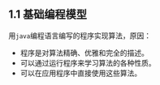 ## 1.1 基础编程模型 

用`java`编程语言编写的程序实现算法，原因：

+ 程序是对算法精确、优雅和完全的描述。
+ 可以通过运行程序来学习算法的各种性质。
+ 可以在应用程序中直接使用这些算法。

